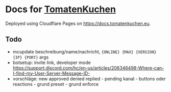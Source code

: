 # Docs for [TomatenKuchen](https://tomatenkuchen.eu)
Deployed using Cloudflare Pages on https://docs.tomatenkuchen.eu.

## Todo
- mcupdate beschreibung/name/nachricht, `{ONLINE} {MAX} {VERSION} {IP} {PORT}` args
- botsetup: invite link, developer mode https://support.discord.com/hc/en-us/articles/206346498-Where-can-I-find-my-User-Server-Message-ID-
- vorschläge: new approved denied replied - pending kanal - buttons oder reactions - grund preset - grund enforce
